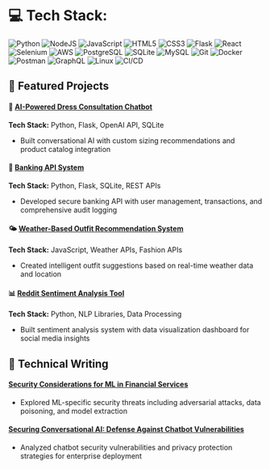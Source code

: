 # 💻 Tech Stack:
![Python](https://img.shields.io/badge/python-3670A0?style=for-the-badge&logo=python&logoColor=ffdd54) ![NodeJS](https://img.shields.io/badge/node.js-6DA55F?style=for-the-badge&logo=node.js&logoColor=white) ![JavaScript](https://img.shields.io/badge/javascript-%23323330.svg?style=for-the-badge&logo=javascript&logoColor=%23F7DF1E) ![HTML5](https://img.shields.io/badge/html5-%23E34F26.svg?style=for-the-badge&logo=html5&logoColor=white) ![CSS3](https://img.shields.io/badge/css3-%231572B6.svg?style=for-the-badge&logo=css3&logoColor=white) ![Flask](https://img.shields.io/badge/flask-%23000.svg?style=for-the-badge&logo=flask&logoColor=white) ![React](https://img.shields.io/badge/react-%2320232a.svg?style=for-the-badge&logo=react&logoColor=%2361DAFB) ![Selenium](https://img.shields.io/badge/-selenium-%43B02A?style=for-the-badge&logo=selenium&logoColor=white) ![AWS](https://img.shields.io/badge/AWS-%23FF9900.svg?style=for-the-badge&logo=amazon-aws&logoColor=white) ![PostgreSQL](https://img.shields.io/badge/postgresql-%23316192.svg?style=for-the-badge&logo=postgresql&logoColor=white) ![SQLite](https://img.shields.io/badge/sqlite-%2307405e.svg?style=for-the-badge&logo=sqlite&logoColor=white) ![MySQL](https://img.shields.io/badge/mysql-4479A1.svg?style=for-the-badge&logo=mysql&logoColor=white) ![Git](https://img.shields.io/badge/git-%23F05033.svg?style=for-the-badge&logo=git&logoColor=white) ![Docker](https://img.shields.io/badge/docker-%230db7ed.svg?style=for-the-badge&logo=docker&logoColor=white) ![Postman](https://img.shields.io/badge/Postman-FF6C37?style=for-the-badge&logo=postman&logoColor=white) ![GraphQL](https://img.shields.io/badge/-GraphQL-E10098?style=for-the-badge&logo=graphql&logoColor=white) ![Linux](https://img.shields.io/badge/Linux-FCC624?style=for-the-badge&logo=linux&logoColor=black) ![CI/CD](https://img.shields.io/badge/CI%2FCD-%23FF6B35.svg?style=for-the-badge&logoColor=white)

## 🚀 Featured Projects

#### 💬 [AI-Powered Dress Consultation Chatbot](https://github.com/yourusername/dress-chatbot)
**Tech Stack:** Python, Flask, OpenAI API, SQLite  
- Built conversational AI with custom sizing recommendations and product catalog integration

#### 🏦 [Banking API System](https://github.com/yourusername/banking-api)
**Tech Stack:** Python, Flask, SQLite, REST APIs  
- Developed secure banking API with user management, transactions, and comprehensive audit logging

#### 🌤️ [Weather-Based Outfit Recommendation System](https://github.com/yourusername/weather-outfit-app)
**Tech Stack:** JavaScript, Weather APIs, Fashion APIs  
- Created intelligent outfit suggestions based on real-time weather data and location

#### 📊 [Reddit Sentiment Analysis Tool](https://github.com/yourusername/reddit-sentiment-analysis)
**Tech Stack:** Python, NLP Libraries, Data Processing  
- Built sentiment analysis system with data visualization dashboard for social media insights

## 📝 Technical Writing

#### [Security Considerations for ML in Financial Services](https://medium.com/@yourusername/security-considerations-ml-financial-services)
- Explored ML-specific security threats including adversarial attacks, data poisoning, and model extraction

#### [Securing Conversational AI: Defense Against Chatbot Vulnerabilities](https://medium.com/@yourusername/securing-conversational-ai)
- Analyzed chatbot security vulnerabilities and privacy protection strategies for enterprise deployment
